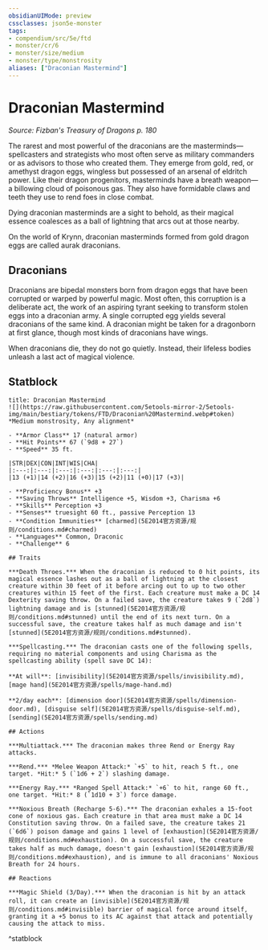 ```yaml
---
obsidianUIMode: preview
cssclasses: json5e-monster
tags:
- compendium/src/5e/ftd
- monster/cr/6
- monster/size/medium
- monster/type/monstrosity
aliases: ["Draconian Mastermind"]
---
```

# Draconian Mastermind
*Source: Fizban's Treasury of Dragons p. 180*  

The rarest and most powerful of the draconians are the masterminds—spellcasters and strategists who most often serve as military commanders or as advisors to those who created them. They emerge from gold, red, or amethyst dragon eggs, wingless but possessed of an arsenal of eldritch power. Like their dragon progenitors, masterminds have a breath weapon—a billowing cloud of poisonous gas. They also have formidable claws and teeth they use to rend foes in close combat.

Dying draconian masterminds are a sight to behold, as their magical essence coalesces as a ball of lightning that arcs out at those nearby.

On the world of Krynn, draconian masterminds formed from gold dragon eggs are called aurak draconians.

## Draconians

Draconians are bipedal monsters born from dragon eggs that have been corrupted or warped by powerful magic. Most often, this corruption is a deliberate act, the work of an aspiring tyrant seeking to transform stolen eggs into a draconian army. A single corrupted egg yields several draconians of the same kind. A draconian might be taken for a dragonborn at first glance, though most kinds of draconians have wings.

When draconians die, they do not go quietly. Instead, their lifeless bodies unleash a last act of magical violence.

## Statblock

```ad-statblock
title: Draconian Mastermind
![](https://raw.githubusercontent.com/5etools-mirror-2/5etools-img/main/bestiary/tokens/FTD/Draconian%20Mastermind.webp#token)
*Medium monstrosity, Any alignment*

- **Armor Class** 17 (natural armor)
- **Hit Points** 67 (`9d8 + 27`)
- **Speed** 35 ft.

|STR|DEX|CON|INT|WIS|CHA|
|:---:|:---:|:---:|:---:|:---:|:---:|
|13 (+1)|14 (+2)|16 (+3)|15 (+2)|11 (+0)|17 (+3)|

- **Proficiency Bonus** +3
- **Saving Throws** Intelligence +5, Wisdom +3, Charisma +6
- **Skills** Perception +3
- **Senses** truesight 60 ft., passive Perception 13
- **Condition Immunities** [charmed](5E2014官方资源/规则/conditions.md#charmed)
- **Languages** Common, Draconic
- **Challenge** 6

## Traits

***Death Throes.*** When the draconian is reduced to 0 hit points, its magical essence lashes out as a ball of lightning at the closest creature within 30 feet of it before arcing out to up to two other creatures within 15 feet of the first. Each creature must make a DC 14 Dexterity saving throw. On a failed save, the creature takes 9 (`2d8`) lightning damage and is [stunned](5E2014官方资源/规则/conditions.md#stunned) until the end of its next turn. On a successful save, the creature takes half as much damage and isn't [stunned](5E2014官方资源/规则/conditions.md#stunned).

***Spellcasting.*** The draconian casts one of the following spells, requiring no material components and using Charisma as the spellcasting ability (spell save DC 14):

**At will**: [invisibility](5E2014官方资源/spells/invisibility.md), [mage hand](5E2014官方资源/spells/mage-hand.md)

**2/day each**: [dimension door](5E2014官方资源/spells/dimension-door.md), [disguise self](5E2014官方资源/spells/disguise-self.md), [sending](5E2014官方资源/spells/sending.md)

## Actions

***Multiattack.*** The draconian makes three Rend or Energy Ray attacks.

***Rend.*** *Melee Weapon Attack:* `+5` to hit, reach 5 ft., one target. *Hit:* 5 (`1d6 + 2`) slashing damage.

***Energy Ray.*** *Ranged Spell Attack:* `+6` to hit, range 60 ft., one target. *Hit:* 8 (`1d10 + 3`) force damage.

***Noxious Breath (Recharge 5-6).*** The draconian exhales a 15-foot cone of noxious gas. Each creature in that area must make a DC 14 Constitution saving throw. On a failed save, the creature takes 21 (`6d6`) poison damage and gains 1 level of [exhaustion](5E2014官方资源/规则/conditions.md#exhaustion). On a successful save, the creature takes half as much damage, doesn't gain [exhaustion](5E2014官方资源/规则/conditions.md#exhaustion), and is immune to all draconians' Noxious Breath for 24 hours.

## Reactions

***Magic Shield (3/Day).*** When the draconian is hit by an attack roll, it can create an [invisible](5E2014官方资源/规则/conditions.md#invisible) barrier of magical force around itself, granting it a +5 bonus to its AC against that attack and potentially causing the attack to miss.
```
^statblock